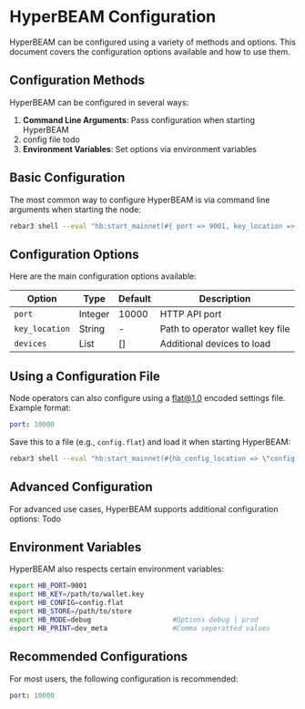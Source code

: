 # HyperBEAM Configuration

HyperBEAM can be configured using a variety of methods and options. This document covers the configuration options available and how to use them.

## Configuration Methods

HyperBEAM can be configured in several ways:

1. **Command Line Arguments**: Pass configuration when starting HyperBEAM
2. config file todo
3. **Environment Variables**: Set options via environment variables

## Basic Configuration

The most common way to configure HyperBEAM is via command line arguments when starting the node:

```bash
rebar3 shell --eval "hb:start_mainnet(#{ port => 9001, key_location => 'path/to/my/wallet.key' })."
```

## Configuration Options

Here are the main configuration options available:

| Option | Type | Default | Description |
|--------|------|---------|-------------|
| `port` | Integer | 10000 | HTTP API port |
| `key_location` | String | - | Path to operator wallet key file |
| `devices` | List | [] | Additional devices to load |

## Using a Configuration File

Node operators can also configure using a flat@1.0 encoded settings file. Example format:

```yaml
port: 10000
```

Save this to a file (e.g., `config.flat`) and load it when starting HyperBEAM:

```bash
rebar3 shell --eval "hb:start_mainnet(#{hb_config_location => \"config.flat\"})."
```

## Advanced Configuration

For advanced use cases, HyperBEAM supports additional configuration options:
Todo

## Environment Variables

HyperBEAM also respects certain environment variables:

```bash
export HB_PORT=9001
export HB_KEY=/path/to/wallet.key
export HB_CONFIG=config.flat
export HB_STORE=/path/to/store
export HB_MODE=debug 					#Options debug | prod
export HB_PRINT=dev_meta 				#Comma seperatted values
```

## Recommended Configurations

For most users, the following configuration is recommended:

```yaml
port: 10000
```
